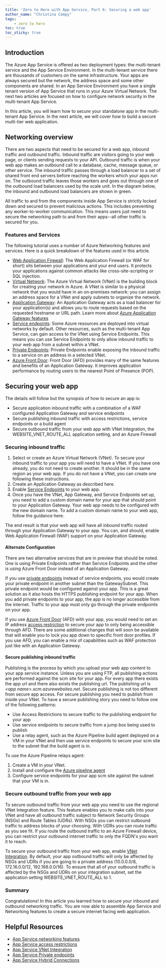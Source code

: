 ```yaml
---
title: 'Zero to Hero with App Service, Part 6: Securing a web app'
author_name: "Christina Compy"
tags: 
    - zero to hero
toc: true
toc_sticky: true
---
```


## Introduction

The Azure App Service is offered as two deployment types: the multi-tenant service and the App Service Environment. In the multi-tenant service there are thousands of customers on the same infrastructure. Your apps are always secured but the network, the address space and some other components are shared.  In an App Service Environment you have a single tenant version of App Service that runs in your Azure Virtual Network.  The next two articles are focused on how to configure network security in the multi-tenant App Service.

In this article, you will learn how to secure your standalone app in the multi-tenant App Service.  In the next article, we will cover how to build a secure multi-tier web application.  

## Networking overview

There are two aspects that need to be secured for a web app, inbound traffic and outbound traffic.  Inbound traffic are visitors going to your web page, or clients sending requests to your API. Outbound traffic is when your web app makes an outbound call to a database, cache, message queue, or other service. The inbound traffic passes through a load balancer to a set of shared front end servers before reaching the workers which your apps run on. The outbound traffic leaves those workers and goes out through one of the outbound load balancers used by the scale unit. In the diagram below, the inbound and outbound load balancers are shown in green.

All traffic to and from the components inside App Service is strictly locked down and secured to prevent malicious actions.  This includes preventing any worker-to-worker communication.  This means users just need to secure the networking path to and from their apps--all other traffic is secured for you.

### Features and Services

The following tutorial uses a number of Azure Networking features and services. Here is a quick breakdown of the features used in this article.

* [Web Application Firewall](https://docs.microsoft.com/azure/web-application-firewall/ag/ag-overview):  The Web Application Firewall (or WAF for short) sits between your applications and your end users. It protects your applications against common attacks like cross-site-scripting or SQL injection.
* [Virtual Network](https://docs.microsoft.com/azure/virtual-network/virtual-networks-overview): The Azure Virtual Network (VNet) is the building block for creating your network in Azure. A VNet is similar to a physical network that you would have in an on-premises network: you can assign an address space for a VNet and apply subnets to organize the network.
* [Application Gateway](https://docs.microsoft.com/azure/application-gateway/overview): An Application Gateway acts as a load balancer for your application(s) and allows you to route requests based on the requested hostname or URL path. Learn more about [Azure Application Gateway features](https://docs.microsoft.com/azure/application-gateway/features)
* [Service endpoints](https://docs.microsoft.com/azure/virtual-network/virtual-network-service-endpoints-overview): Some Azure resources are deployed into virtual networks by default. Other resources, such as the multi-tenant App Service, can gain access to the VNet using Service Endpoints. This means you can use Service Endpoints to only allow inbound traffic to your web app from a subnet within a VNet.
* [Private Endpoints](https://docs.microsoft.com/azure/private-link/private-endpoint-overview): Private Endpoints enable exposing the inbound traffic to a service on an address in a selected VNet. 
* [Azure Front Door](https://docs.microsoft.com/azure/frontdoor/front-door-overview): Front Door (AFD) provides many of the same features and benefits of an Application Gateway. It improves application performance by routing users to the nearest Point of Presence (POP).

## Securing your web app

The details will follow but the synopsis of how to secure an app is:

* Secure application inbound traffic with a combination of a WAF configured Application Gateway and service endpoints
* Secure publishing inbound traffic with access restrictions, service endpoints or a build agent
* Secure outbound traffic from your web app with VNet Integration, the WEBSITE_VNET_ROUTE_ALL application setting, and an Azure Firewall

### Securing inbound traffic

1. Select or create an Azure Virtual Network (VNet).  To secure your inbound traffic to your app you will need to have a VNet. If you have one already, you do not need to create another.  It should be in the same region as your web app.  If you do not have a VNet, you can create one following these instructions.
2. Create an Application Gateway as described here.
3. Enable [Service Endpoints](https://docs.microsoft.com/azure/app-service/app-service-ip-restrictions#service-endpoints) to your web app.
4. Once you have the VNet, App Gateway, and Service Endpoints set up, you need to add a custom domain name for your app that should point to your Application Gateway.  Your web app needs to be configured with the new domain name.  To add a custom domain name to your web app, follow the guidance here.

The end result is that your web app will have all inbound traffic routed through your Application Gateway to your app.  You can, and should, enable Web Application Firewall (WAF) support on your Application Gateway.

#### Alternate Configuration

There are two alternative services that are in preview that should be noted.  One is using Private Endpoints rather than Service Endpoints and the other is using Azure Front Door instead of an Application Gateway.  

If you use [private endpoints](https://docs.microsoft.com/en-us/azure/app-service/networking/private-endpoint) instead of service endpoints, you would create your private endpoint in another subnet than the GatewaySubnet.  This private endpoint would be configured against your app. This is a great solution as it also hosts the HTTPS publishing endpoint for your app. When you add private endpoints to your app, the app is no longer accessible from the internet.  Traffic to your app must only go through the private endpoints on your app.  

If you use [Azure Front Door](https://docs.microsoft.com/azure/frontdoor/front-door-overview) (AFD) with your app, you would need to set an IP address [access restriction](https://docs.microsoft.com/azure/app-service/app-service-ip-restrictions) to secure your app to only being accessible through AFD. There are some additional changes that will soon be available that will enable you to lock you app down to specific front door profiles. If you use AFD, you can enable a mix of capabilities such as WAF protection just like with an Application Gateway. 

#### Secure publishing inbound traffic 

Publishing is the process by which you upload your web app content to your app service instance. Unless you are using FTP, all publishing actions are performed against the scm site for your app. For every app there exists the app url and there also exists the publishing url. The publishing url is *&lt;app name&gt;.scm.azurewebsites.net*. Secure publishing is not too different from secure app access.  For secure publishing you need to publish from inside your VNet.  To have a secure publishing story you need to follow one of the following patterns:
* Use Access Restrictions to secure traffic to the publishing endpoint for your app
* Use service endpoints to secure traffic from a jump box being used to publish
* Use a relay agent, such as the Azure Pipeline build agent deployed on a VM in your VNet and then use service endpoints to secure your scm site to the subnet that the build agent is in.

To use the Azure Pipeline relays agent:

1. Create a VM in your VNet. 
2. Install and configure the [Azure pipeline agent](https://docs.microsoft.com/azure/devops/pipelines/tasks/deploy/azure-rm-web-app-deployment)
3. Configure service endpoints for your app scm site against the subnet that your VM is in.

### Secure outbound traffic from your web app

To secure outbound traffic from your web app you need to use the regional VNet Integration feature.  This feature enables you to make calls into your VNet and have all outbound traffic subject to Network Security Groups (NSGs) and Route Tables (UDRs). With NSGs you can restrict outbound traffic to address blocks of your choosing.  With UDRs you can route traffic as you see fit.  If you route the outbound traffic to an Azure Firewall device, you can restrict your outbound internet traffic to only the FQDN's you want it to reach.  

To secure your outbound traffic from your web app, enable [VNet Integration](https://docs.microsoft.com/azure/app-service/web-sites-integrate-with-vnet). By default, your app outbound traffic will only be affected by NSGs and UDRs if you are going to a private address (10.0.0.0/8, 172.16.0.0/12, 192.168.0.0/16). To ensure that all of your outbound traffic is affected by the NSGs and UDRs on your integration subnet, set the application setting WEBSITE_VNET_ROUTE_ALL to 1.  

### Summary

Congratulations! In this article you learned how to secure your inbound and outbound networking traffic. You are now able to assemble App Service and Networking features to create a secure internet facing web application.  

## Helpful Resources

* [App Service networking features](https://docs.microsoft.com/azure/app-service/networking-features)
* [App Service access restrictions](https://docs.microsoft.com/azure/app-service/app-service-ip-restrictions)
* [App Service VNet Integration](https://docs.microsoft.com/azure/app-service/web-sites-integrate-with-vnet)
* [App Service Private endpoints](https://docs.microsoft.com/azure/app-service/networking/private-endpoint)
* [App Service Hybrid Connections](https://docs.microsoft.com/azure/app-service/app-service-hybrid-connections)
  
